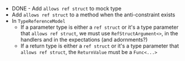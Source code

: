 * DONE - Add `allows ref struct` to mock type
* Add `allows ref struct` to a method when the anti-constraint exists
* In `TypeReferenceModel`
    * If a parameter type is either a `ref struct` or it's a type parameter that `allows ref struct`, we must use `RefStructArgument<>`, in the handlers and in the expectations (and adornments?)
    * If a return type is either a `ref struct` or it's a type parameter that `allows ref struct`, the `ReturnValue` must be a `Func<...>`